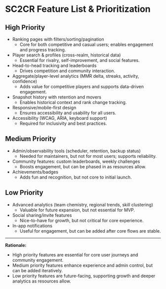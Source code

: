 # SC2CR Feature List & Prioritization

## High Priority
- Ranking pages with filters/sorting/pagination
  - Core for both competitive and casual users; enables engagement and progress tracking.
- Player search & profiles (cross-realm, historical data)
  - Essential for rivalry, self-improvement, and social features.
- Head-to-head tracking and leaderboards
  - Drives competition and community interaction.
- Aggregate/player-level analytics (MMR delta, streaks, activity, confidence)
  - Adds value for competitive players and supports data-driven engagement.
- Snapshot history with retention and movers
  - Enables historical context and rank change tracking.
- Responsive/mobile-first design
  - Ensures accessibility and usability for all users.
- Accessibility (WCAG, ARIA, keyboard support)
  - Required for inclusivity and best practices.

## Medium Priority
- Admin/observability tools (scheduler, retention, backup status)
  - Needed for maintainers, but not for most users; supports reliability.
- Community features: custom leaderboards, weekly challenges
  - Boosts engagement, but can be phased in as resources allow.
- Achievements/badges
  - Adds fun and recognition, but not core to initial launch.

## Low Priority
- Advanced analytics (team chemistry, regional trends, skill clustering)
  - Valuable for future expansion, but not essential for MVP.
- Social sharing/invite features
  - Nice-to-have for growth, but not critical for core experience.
- In-app notifications
  - Useful for engagement, but can be added after core flows are stable.

---

**Rationale:**
- High priority features are essential for core user journeys and community engagement.
- Medium priority features enhance experience and admin control, but can be added iteratively.
- Low priority features are future-facing, supporting growth and deeper analytics as resources allow.
